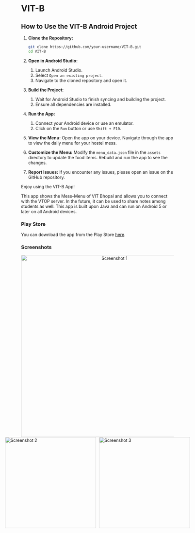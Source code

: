 # VIT-B

## How to Use the VIT-B Android Project

1. **Clone the Repository:**
    ```sh
    git clone https://github.com/your-username/VIT-B.git
    cd VIT-B
    ```
   
2. **Open in Android Studio:**
    1. Launch Android Studio.
    2. Select `Open an existing project`.
    3. Navigate to the cloned repository and open it.
   
3. **Build the Project:**
    1. Wait for Android Studio to finish syncing and building the project.
    2. Ensure all dependencies are installed.
   
4. **Run the App:**
    1. Connect your Android device or use an emulator.
    2. Click on the `Run` button or use `Shift + F10`.
   
5. **View the Menu:**
    Open the app on your device. Navigate through the app to view the daily menu for your hostel mess.
   
6. **Customize the Menu:**
    Modify the `menu_data.json` file in the `assets` directory to update the food items. Rebuild and run the app to see the changes.
   
7. **Report Issues:**
    If you encounter any issues, please open an issue on the GitHub repository.
    
Enjoy using the VIT-B App!

This app shows the Mess-Menu of VIT Bhopal and allows you to connect with the VTOP server. In the future, it can be used to share notes among students as well. This app is built upon Java and can run on Android 5 or later on all Android devices.

### Play Store

You can download the app from the Play Store [here](https://play.google.com/store/apps/details?id=com.abhijeet.vitb).

### Screenshots

<div style="text-align: center;">
    <img src="https://github.com/akp660/VITB/assets/72183243/7ebdc91b-10f2-4e47-997d-2db6fc85ab6f" alt="Screenshot 1" style="width: 600px; height: auto;">
</div>
<div style="display: flex; justify-content: center;">
    <img src="https://github.com/akp660/VITB/assets/72183243/ae008a61-ee64-4f4d-b2b9-02b14dd0d272" alt="Screenshot 2" style="width: 300px; height: auto; margin-right: 10px;">
    <img src="https://github.com/akp660/VITB/assets/72183243/b38b046f-5236-4877-a9a2-fed837765fee" alt="Screenshot 3" style="width: 300px; height: auto;">
</div>
